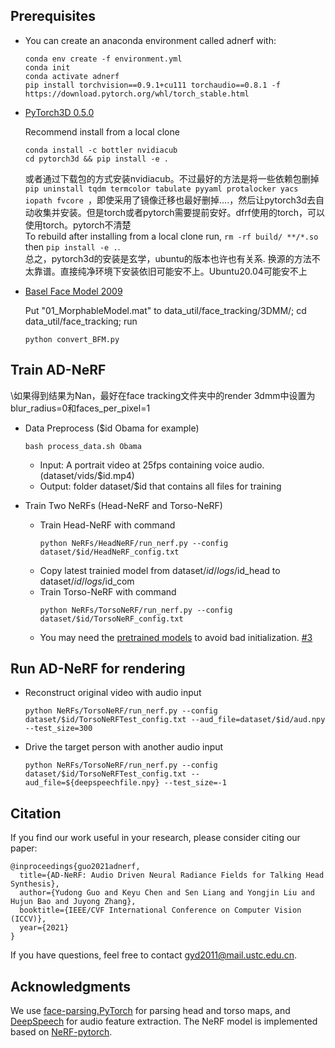

## Prerequisites
- You can create an anaconda environment called adnerf with:
    ```
    conda env create -f environment.yml
    conda init
    conda activate adnerf
    pip install torchvision==0.9.1+cu111 torchaudio==0.8.1 -f https://download.pytorch.org/whl/torch_stable.html
    ```
- [PyTorch3D 0.5.0](https://github.com/facebookresearch/pytorch3d/releases)

    Recommend install from a local clone
    ```
    conda install -c bottler nvidiacub
    cd pytorch3d && pip install -e .
    ```
    或者通过下载包的方式安装nvidiacub。不过最好的方法是将一些依赖包删掉`pip uninstall tqdm termcolor tabulate pyyaml protalocker yacs iopath fvcore `，即使采用了镜像迁移也最好删掉....，然后让pytorch3d去自动收集并安装。但是torch或者pytorch需要提前安好。dfrf使用的torch，可以使用torch。pytorch不清楚\
    To rebuild after installing from a local clone run, `rm -rf build/ **/*.so` then `pip install -e .`.\
  总之，pytorch3d的安装是玄学，ubuntu的版本也许也有关系. 换源的方法不太靠谱。直接纯净环境下安装依旧可能安不上。Ubuntu20.04可能安不上
- [Basel Face Model 2009](https://faces.dmi.unibas.ch/bfm/main.php?nav=1-1-0&id=details) 

    Put "01_MorphableModel.mat" to data_util/face_tracking/3DMM/; cd data_util/face_tracking; run
    ```
    python convert_BFM.py
    ```
## Train AD-NeRF
\如果得到结果为Nan，最好在face tracking文件夹中的render 3dmm中设置为blur_radius=0和faces_per_pixel=1
- Data Preprocess ($id Obama for example)
    ```
    bash process_data.sh Obama
    ```
    - Input: A portrait video at 25fps containing voice audio. (dataset/vids/$id.mp4)
    - Output: folder dataset/$id that contains all files for training

- Train Two NeRFs (Head-NeRF and Torso-NeRF)
    - Train Head-NeRF with command 
        ```
        python NeRFs/HeadNeRF/run_nerf.py --config dataset/$id/HeadNeRF_config.txt
        ```
    - Copy latest trainied model from dataset/$id/logs/$id_head to dataset/$id/logs/$id_com
    - Train Torso-NeRF with command 
        ```
        python NeRFs/TorsoNeRF/run_nerf.py --config dataset/$id/TorsoNeRF_config.txt
        ```
    - You may need the [pretrained models](https://github.com/YudongGuo/AD-NeRF/tree/master/pretrained_models) to avoid bad initialization. [#3](https://github.com/YudongGuo/AD-NeRF/issues/3)
## Run AD-NeRF for rendering
- Reconstruct original video with audio input
    ```
    python NeRFs/TorsoNeRF/run_nerf.py --config dataset/$id/TorsoNeRFTest_config.txt --aud_file=dataset/$id/aud.npy --test_size=300
    ```
- Drive the target person with another audio input
    ```
    python NeRFs/TorsoNeRF/run_nerf.py --config dataset/$id/TorsoNeRFTest_config.txt --aud_file=${deepspeechfile.npy} --test_size=-1
    ```

## Citation

If you find our work useful in your research, please consider citing our paper:

```
@inproceedings{guo2021adnerf,
  title={AD-NeRF: Audio Driven Neural Radiance Fields for Talking Head Synthesis},
  author={Yudong Guo and Keyu Chen and Sen Liang and Yongjin Liu and Hujun Bao and Juyong Zhang},
  booktitle={IEEE/CVF International Conference on Computer Vision (ICCV)},
  year={2021}
}
```

If you have questions, feel free to contact <gyd2011@mail.ustc.edu.cn>.

## Acknowledgments
We use [face-parsing.PyTorch](https://github.com/zllrunning/face-parsing.PyTorch) for parsing head and torso maps, and [DeepSpeech](https://github.com/mozilla/DeepSpeech) for audio feature extraction. The NeRF model is implemented based on [NeRF-pytorch](https://github.com/yenchenlin/nerf-pytorch).
